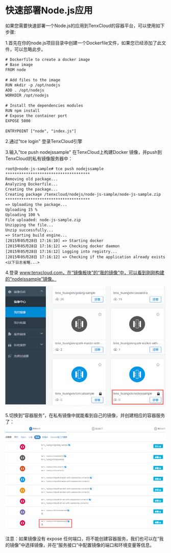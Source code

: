 # 快速部署Node.js应用

如果您需要快速部署一个Node.js的应用到TenxCloud的容器平台，可以使用如下步骤:

1.首先在你的node.js项目目录中创建一个Dockerfile文件，如果您已经添加了此文件，可以忽略此步。

```
# Dockerfile to create a docker image
# Base image
FROM node

# Add files to the image
RUN mkdir -p /opt/nodejs
ADD . /opt/nodejs
WORKDIR /opt/nodejs

# Install the dependencies modules
RUN npm install
# Expose the container port
EXPOSE 5000

ENTRYPOINT ["node", "index.js"]
```

2.通过"tce login" 登录TenxCloud引擎

3.输入"tce push nodejssample" 在TenxCloud上构建Docker 镜像，并push到TenxCloud的私有镜像服务器中：
```
root@>node-js-sample# tce push nodejssample
*************************************
Removing old package...
Analyzing Dockerfile...
Creating the package...
Creating package /tenxcloud/nodejs/node-js-sample/node-js-sample.zip
*************************************
=> Uploading the package...
Uploading 15 %
Uploading 100 %
File uploaded: node-js-sample.zip
Unzipping the file...
Unzip successfully...
=> Starting build engine...
[2015年05月28日 17:16:10] => Starting docker
[2015年05月28日 17:16:12] => Checking docker daemon
[2015年05月28日 17:16:12] Logging into registry...
[2015年05月28日 17:16:12] => Checking if the application already exists
<以下日志省略...>
```
4.登录 www.tenxcloud.com，在“镜像板块”的“我的镜像”中，可以看到刚刚构建的“nodejssample”镜像。

![tce1](../images/samples/tce_1.png)

5.切换到“容器服务”，在私有镜像中就能看到自己的镜像，并创建相应的容器服务了：
![tce1](../images/samples/tce_2.png)

注意：如果镜像没有 expose 任何端口，将不能创建容器服务，我们也可以在“我的镜像”中选择镜像，并在“服务接口”中配置镜像的端口和环境变量等信息。

